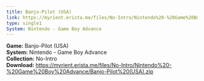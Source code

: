 ```yaml
---
title: Banjo-Pilot (USA)
link: https://myrient.erista.me/files/No-Intro/Nintendo%20-%20Game%20Boy%20Advance/Banjo-Pilot%20(USA).zip
type: single1
System: Nintendo - Game Boy Advance
---
```

<b>Game:</b> Banjo-Pilot (USA)<br>
<b>System:</b> Nintendo - Game Boy Advance<br>
<b>Collection:</b> No-Intro<br>
<b>Download:</b> https://myrient.erista.me/files/No-Intro/Nintendo%20-%20Game%20Boy%20Advance/Banjo-Pilot%20(USA).zip